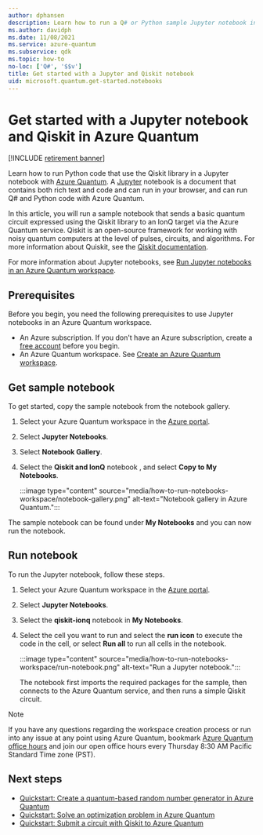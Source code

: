```yaml
---
author: dphansen
description: Learn how to run a Q# or Python sample Jupyter notebook in an Azure Quantum workspace.
ms.author: davidph
ms.date: 11/08/2021
ms.service: azure-quantum
ms.subservice: qdk
ms.topic: how-to
no-loc: ['Q#', '$$v']
title: Get started with a Jupyter and Qiskit notebook
uid: microsoft.quantum.get-started.notebooks
---
```


# Get started with a Jupyter notebook and Qiskit in Azure Quantum

[!INCLUDE [retirement banner](~/includes/azure-quantum-credits.md)]

Learn how to run Python code that use the Qiskit library in a Jupyter notebook with [Azure Quantum](xref:microsoft.quantum.azure-quantum-overview). A [Jupyter](https://jupyter.org/) notebook is a document that contains both rich text and code and can run in your browser, and can run Q# and Python code with Azure Quantum.

In this article, you will run a sample notebook that sends a basic quantum circuit expressed using the Qiskit library to an IonQ target via the Azure Quantum service. Qiskit is an open-source framework for working with noisy quantum computers at the level of pulses, circuits, and algorithms. For more information about Quiskit, see the [Qiskit documentation](https://qiskit.org/documentation/intro_tutorial1.html).

For more information about Jupyter notebooks, see [Run Jupyter notebooks in an Azure Quantum workspace](xref:microsoft.quantum.how-to.notebooks).

## Prerequisites

Before you begin, you need the following prerequisites to use Jupyter notebooks in an Azure Quantum workspace.

- An Azure subscription. If you don't have an Azure subscription, create a [free account](https://azure.microsoft.com/free/) before you begin.
- An Azure Quantum workspace. See [Create an Azure Quantum workspace](xref:microsoft.quantum.how-to.workspace).

## Get sample notebook

To get started, copy the sample notebook from the notebook gallery.

1. Select your Azure Quantum workspace in the [Azure portal](https://portal.azure.com).
1. Select **Jupyter Notebooks**.
1. Select **Notebook Gallery**.
1. Select the **Qiskit and IonQ** notebook , and select **Copy to My Notebooks**.

    :::image type="content" source="media/how-to-run-notebooks-workspace/notebook-gallery.png" alt-text="Notebook gallery in Azure Quantum.":::

The sample notebook can be found under **My Notebooks** and you can now run the notebook.

## Run notebook

To run the Jupyter notebook, follow these steps.

1. Select your Azure Quantum workspace in the [Azure portal](https://portal.azure.com).
1. Select **Jupyter Notebooks**.
1. Select the **qiskit-ionq** notebook in **My Notebooks**.
1. Select the cell you want to run and select the **run icon** to execute the code in the cell, or select **Run all** to run all cells in the notebook.

    :::image type="content" source="media/how-to-run-notebooks-workspace/run-notebook.png" alt-text="Run a Jupyter notebook.":::

    The notebook first imports the required packages for the sample, then connects to the Azure Quantum service, and then runs a simple Qiskit circuit.

> [!NOTE]
> If you have any questions regarding the workspace creation process or run into any issue at any point using Azure Quantum, bookmark [Azure Quantum office hours](https://aka.ms/AQ/OfficeHours) and join our open office hours every Thursday 8∶30 AM Pacific Standard Time zone (PST).

## Next steps

- [Quickstart: Create a quantum-based random number generator in Azure Quantum](xref:microsoft.quantum.quickstarts.computing)
- [Quickstart: Solve an optimization problem in Azure Quantum](xref:microsoft.quantum.quickstarts.optimization.qio)
- [Quickstart: Submit a circuit with Qiskit to Azure Quantum](xref:microsoft.quantum.quickstarts.computing.qiskit)
